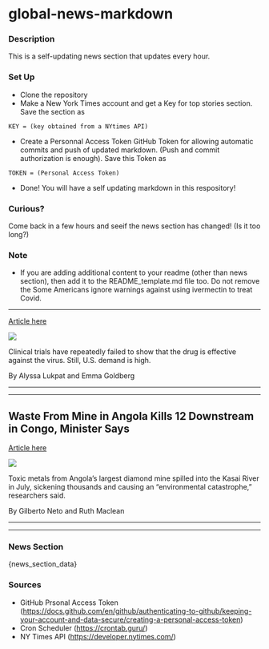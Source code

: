 # global-news-markdown

### Description 
This is a self-updating news section that updates every hour.

### Set Up 
* Clone the repository
* Make a New York Times account and get a Key for top stories section. Save the section as 
 ```
 KEY = (key obtained from a NYtimes API)
 ```
*  Create a Personnal Access Token GitHub Token for allowing automatic commits and push of updated markdown. (Push and commit authorization is enough). Save this Token as 
```
TOKEN = (Personal Access Token)
```
* Done! You will have a self updating markdown in this respository!

### Curious?
Come back in a few hours and seeif the news section has changed! (Is it too long?)

### Note
* If you are adding additional content to your readme (other than news section), then add it to the README_template.md file too. Do not remove the Some Americans ignore warnings against using ivermectin to treat Covid.
-----------------------------------------------------------------------

[Article here](https://www.nytimes.com/2021/09/04/world/ivermectin-health-experts.html)

[![](https://static01.nyt.com/images/2021/09/04/multimedia/04virus-briefing-ivermectin/merlin_194148294_9add4c76-c157-4133-8767-80fdf772543e-superJumbo.jpg)](https://www.nytimes.com/2021/09/04/world/ivermectin-health-experts.html)

Clinical trials have repeatedly failed to show that the drug is effective against the virus. Still, U.S. demand is high.

By Alyssa Lukpat and Emma Goldberg

* * *

* * *

Waste From Mine in Angola Kills 12 Downstream in Congo, Minister Says
---------------------------------------------------------------------

[Article here](https://www.nytimes.com/2021/09/03/world/africa/mine-waste-angola-congo.html)

[![](https://static01.nyt.com/images/2021/09/03/world/03Congo-River/merlin_145822722_469f0386-6f0b-46d2-933b-582bea3c8514-superJumbo.jpg)](https://www.nytimes.com/2021/09/03/world/africa/mine-waste-angola-congo.html)

Toxic metals from Angola’s largest diamond mine spilled into the Kasai River in July, sickening thousands and causing an “environmental catastrophe,” researchers said.

By Gilberto Neto and Ruth Maclean

* * *

* * *

### News Section 
{news_section_data}


### Sources 
* GitHub Prsonal Access Token (https://docs.github.com/en/github/authenticating-to-github/keeping-your-account-and-data-secure/creating-a-personal-access-token)
* Cron Scheduler (https://crontab.guru/)
* NY Times API (https://developer.nytimes.com/)
